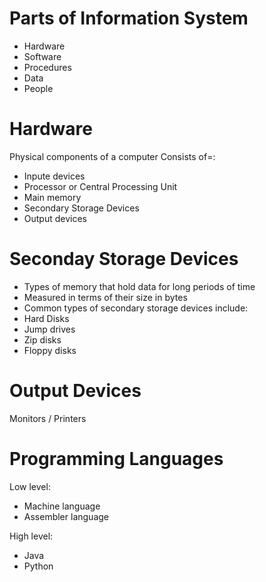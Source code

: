 # Parts of Information System

- Hardware
- Software
- Procedures
- Data
- People

# Hardware

Physical components of a computer Consists of=:

- Inpute devices
- Processor or Central Processing Unit
- Main memory
- Secondary Storage Devices
- Output devices

# Seconday Storage Devices

- Types of memory that hold data for long periods of time
- Measured in terms of their size in bytes
- Common types of secondary storage devices include:
-   Hard Disks
-   Jump drives
-   Zip disks
-   Floppy disks

# Output Devices

Monitors / Printers

# Programming Languages

Low level:
- Machine language
- Assembler language

High level:
- Java
- Python


